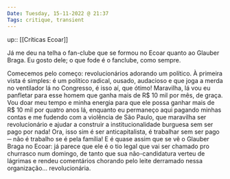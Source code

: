 ```yaml
---
Date: Tuesday, 15-11-2022 @ 21:37
Tags: critique, transient
---
```

up:: [[Críticas Ecoar]]

Já me deu na telha o fan-clube que se formou no Ecoar quanto ao Glauber Braga. Eu gosto dele; o que fode é o fanclube, como sempre. 

Comecemos pelo começo: revolucionários adorando um político. À primeira vista é simples: é um político radical, ousado, audacioso e que joga a merda no ventilador lá no Congresso, é isso aí, que ótimo! Maravilha, lá vou eu panfletar para esse homem que ganha mais de R$ 10 mil por mês, de graça. Vou doar meu tempo e minha energia para que ele possa ganhar mais de R$ 10 mil por quatro anos lá, enquanto eu permaneço aqui pagando minhas contas e me fudendo com a violência de São Paulo, que maravilha ser revolucionário e ajudar a construir a institucionalidade burguesa sem ser pago por nada! Ora, isso sim é ser anticapitalista, é trabalhar sem ser pago ─ não é trabalho se é pela família! E é quase assim que se vê o Glauber Braga no Ecoar: já parece que ele é o tio legal que vai ser chamado pro churrasco num domingo, de tanto que sua não-candidatura verteu de lágrimas e rendeu comentários chorando pelo leite derramado nessa organização... revolucionária.
